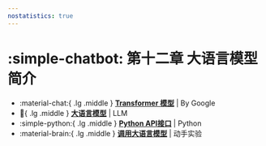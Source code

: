 ```yaml
---
nostatistics: true
---
```


# :simple-chatbot: 第十二章 大语言模型简介

<div class="grid cards" markdown>

-   :material-chat:{ .lg .middle } __[Transformer 模型](./transformer.html)__ | By Google
-   :llama:{ .lg .middle } __[大语言模型](./intro.html)__ | LLM
-   :simple-python:{ .lg .middle } __[Python API接口](./py-api.html)__ | Python
-   :material-brain:{ .lg .middle } __[调用大语言模型](./prac.html)__ | 动手实验

</div>

